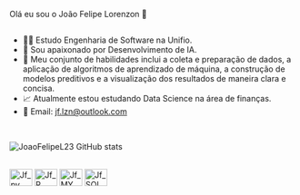 Olá eu sou o João Felipe Lorenzon 👋<br>

##

- 🧑‍💻 Estudo Engenharia de Software na Unifio.
- 🤖 Sou apaixonado por Desenvolvimento de IA.
- 🧠 Meu conjunto de habilidades inclui a coleta e preparação de dados, a aplicação de algoritmos de aprendizado de máquina, a construção de modelos preditivos e a visualização dos resultados de maneira clara e concisa.
- 📈 Atualmente estou estudando  Data Science na área de finanças.
- 🤝 Email: jf.lzn@outlook.com

<br>

![JoaoFelipeL23 GitHub stats](https://github-readme-stats.vercel.app/api?username=JoaoFelipeL23&show_icons=true&theme=radical)<br>

   
<div style="display: inline_block"><br>

 <img align="center" alt="Jf_py" height="30" width="40" src="https://cdn.jsdelivr.net/gh/devicons/devicon/icons/python/python-original.svg" /> 
 <img align="center" alt="Jf_R" height="30" width="40" src="https://www.r-project.org/logo/Rlogo.svg" /> 
 <img align="center" alt="Jf_MY_SQL" height="30" width="40" src="https://cdn.jsdelivr.net/gh/devicons/devicon/icons/mysql/mysql-original-wordmark.svg" /> 
 <img align="center" alt="Jf_SQL_Lite" height="30" width="40" src="https://cdn.jsdelivr.net/gh/devicons/devicon/icons/sqlite/sqlite-original-wordmark.svg" /> 


</div>

 ## 
